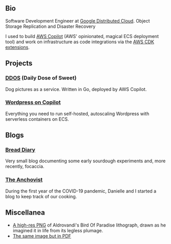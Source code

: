 ## Bio
Software Development Engineer at [Google Distributed Cloud](https://cloud.google.com/distributed-cloud).
Object Storage Replication and Disaster Recovery

I used to build [AWS Copilot](https://github.com/aws/copilot-cli) (AWS' opinionated, magical ECS deployment tool) and work on infrastructure as code integrations via the [AWS CDK extensions](https://github.com/aws/aws-cdk/tree/main/packages/@aws-cdk-containers/ecs-service-extensions). 

## Projects
### [DDOS](https://app.ddos.dog) (Daily Dose of Sweet)
Dog pictures as a service. Written in Go, deployed by AWS Copilot.

### [Wordpress on Copilot](https://github.com/bvtujo/copilot-wordpress)
Everything you need to run self-hosted, autoscaling Wordpress with serverless containers on ECS. 

## Blogs
### [Bread Diary](https://austinely.com/bread/)
Very small blog documenting some early sourdough experiments and, more recently, focaccia. 

### [The Anchovist](https://daniellelhenry01.wixsite.com/anchovist)
During the first year of the COVID-19 pandemic, Danielle and I started a blog to keep track of our cooking. 

## Miscellanea
* [A high-res PNG](https://www.icloud.com/iclouddrive/073HUwJpYG_XiwUVkwboF0ZBQ#tradeskin%5Fbw) of Aldrovandi's Bird Of Paradise lithograph, drawn as he imagined it in life from its legless plumage.
* [The same image but in PDF](https://drive.google.com/file/d/1qeIxlDEZd_IOOMAymqouwfzHKJOvljYk/view?usp=sharing)

